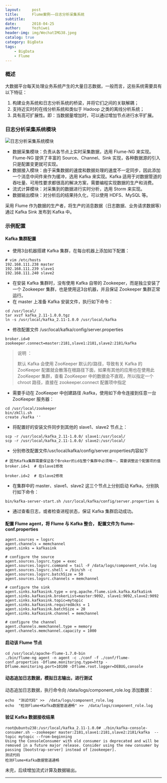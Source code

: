 ```yaml
---
layout:     post
title:      Flume案例——日志分析采集系统
subtitle:   
date:       2018-04-25
author:     Yezhiwei
header-img: img/WechatIMG38.jpeg
catalog: true
category: BigData
tags:
    - BigData
    - Flume
---
```


### 概述

大数据平台每天处理业务系统产生的大量日志数据，一般而言，这些系统需要具有以下特征：

1. 构建业务系统和日志分析系统的桥梁，并将它们之间的关联解耦；
2. 支持近实时的在线分析系统和类似于 Hadoop 之类的离线分析系统；
3. 具有高可扩展性。即：当数据量增加时，可以通过增加节点进行水平扩展。

### 日志分析采集系统模块

![日志分析采集系统模块](https://ws4.sinaimg.cn/large/006tKfTcly1fqnpcy06haj30vw0bmmyk.jpg)

* 数据采集模块：负责从各节点上实时采集数据，选用 Flume-NG 来实现。 Flume-NG 提供了丰富的 Source、Channel、Sink 实现，各种数据源的引入只是配置变更就可实现。
* 数据接入模块：由于采集数据的速度和数据处理的速度不一定同步，因此添加一个消息中间件来作为缓冲，选用 Kafka 来实现。Kafka 适用于对数据管道的吞吐量、可用性要求都很高的解决方案，需要编程实现数据的生产和消费。
* 流式计算模块：对采集到的数据进行实时分析，选用 Storm 来实现。
* 数据输出模块：对分析后的结果持久化，可以使用 HDFS、MySQL 等。

采用 Flume 作为数据的生产者，将生产的消息数据（日志数据、业务请求数据等）通过 Kafka Sink 发布到 Kafka 中。

### 示例配置

#### Kafka 集群配置

* 使用3台机器搭建 Kafka 集群，在每台机器上添加如下配置：

```
# vim /etc/hosts
192.168.111.238 master
192.168.111.239 slave1
192.168.111.240 slave2
```

* 在安装 Kafka 集群时，没有使用 Kafka 自带的 Zookeeper，而是独立安装了一个 Zookeeper 集群，也是使用这3台机器，并且保证 Zookeeper 集群正常运行。
* 在 master 上准备 Kafka 安装文件，执行如下命令：

```
cd /usr/local/
tar xvzf kafka_2.11-1.0.0.tgz
ln -s /usr/local/kafka_2.11-1.0.0 /usr/local/kafka
```

* 修改配置文件 /usr/local/kafka/config/server.properties

```
broker.id=0
zookeeper.connect=master:2181,slave1:2181,slave2:2181/kafka
```

> 说明 ：
> 
> 默认 Kafka 会使用 ZooKeeper 默认的/路径，导致有关 Kafka 的 ZooKeeper 配置就会散落在根路径下面，如果有其他的应用也在使用此 ZooKeeper 集群，查看 ZooKeeper 中的数据会不直观，所以指定一个 chroot 路径，直接在 zookeeper.connect 配置项中指定

* 需要手动在 ZooKeeper 中创建路径 /kafka，使用如下命令连接到任意一台 ZooKeeper 服务器：

```
cd /usr/local/zookeeper
bin/zkCli.sh
create /kafka ''
```
* 将配置好的安装文件同步到其他的 slave1、slave2 节点上：

```
scp -r /usr/local/kafka_2.11-1.0.0/ slave1:/usr/local/
scp -r /usr/local/kafka_2.11-1.0.0/ slave2:/usr/local/
```
* 分别修改配置文件/usr/local/kafka/config/server.properties内容如下

```
# 因为Kafka集群需要保证各个Broker的id在整个集群中必须唯一，需要调整这个配置项的值
broker.id=1  # 在slave1修改
 
broker.id=2  # 在slave2修改
```

* 在集群中的 master、slave1、slave2 这三个节点上分别启动 Kafka，分别执行如下命令：

```
bin/kafka-server-start.sh /usr/local/kafka/config/server.properties &
```

* 通过查看日志，或者检查进程状态，保证 Kafka 集群启动成功。

#### 配置 Flume agent，将 Flume 与 Kafka 整合， 配置文件为 flume-conf.properties

```
agent.sources = logsrc
agent.channels = memchannel
agent.sinks = kafkasink

# configure the source
agent.sources.logsrc.type = exec
agent.sources.logsrc.command = tail -F /data/logs/component_role.log
agent.sources.logsrc.shell = /bin/sh -c
agent.sources.logsrc.batchSize = 50
agent.sources.logsrc.channels = memchannel

# configure the sink
agent.sinks.kafkasink.type = org.apache.flume.sink.kafka.KafkaSink
agent.sinks.kafkasink.brokerList=master:9092, slave1:9092,slave2:9092
agent.sinks.kafkasink.topic=mytopic
agent.sinks.kafkasink.requiredAcks = 1
agent.sinks.kafkasink.batchSize = 20
agent.sinks.kafkasink.channel = memchannel

# configure the channel
agent.channels.memchannel.type = memory
agent.channels.memchannel.capacity = 1000
```

#### 启动该 Flume 节点

```
cd /usr/local/apache-flume-1.7.0-bin
./bin/flume-ng agent -n agent -c ./conf -f ./conf/flume-conf.properties -Dflume.monitoring.type=http -Dflume.monitoring.port=10100 -Dflume.root.logger=DEBUG,console
```

#### 动态追加日志数据，模拟日志输出，进行测试

动态追加日志数据，执行命令向 /data/logs/component_role.log 添加数据：

```
echo  "测试代码" >>  /data/logs/component_role.log
echo  "检测Flume+Kafka数据管道通畅" >>  /data/logs/component_role.log
```

#### 验证 Kafka 数据接收结果

```
root@ubuntu238:/usr/local/kafka_2.11-1.0.0# ./bin/kafka-console-consumer.sh --zookeeper master:2181,slave1:2181,slave2:2181/kafka  --topic mytopic --from-beginning
Using the ConsoleConsumer with old consumer is deprecated and will be removed in a future major release. Consider using the new consumer by passing [bootstrap-server] instead of [zookeeper].
测试代码
检测Flume+Kafka数据管道通畅
```

未完，后续增加流式计算及数据输出。

***






